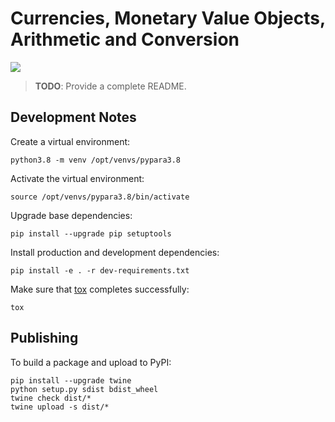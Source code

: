# Currencies, Monetary Value Objects, Arithmetic and Conversion

![](https://github.com/vst/pypara/workflows/Install%20and%20Test/badge.svg)

> **TODO**: Provide a complete README.

## Development Notes

Create a virtual environment:

```
python3.8 -m venv /opt/venvs/pypara3.8
```

Activate the virtual environment:

```
source /opt/venvs/pypara3.8/bin/activate
```

Upgrade base dependencies:

```
pip install --upgrade pip setuptools
```

Install production and development dependencies:

```
pip install -e . -r dev-requirements.txt
```

Make sure that [tox](https://tox.readthedocs.io/en/latest/) completes successfully:

```
tox
```

## Publishing

To build a package and upload to PyPI:

```
pip install --upgrade twine
python setup.py sdist bdist_wheel
twine check dist/*
twine upload -s dist/*
```